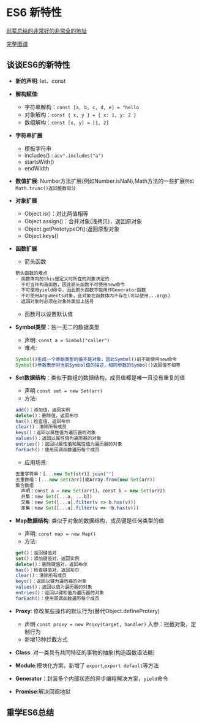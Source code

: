 # ES6 新特性

[前辈总结的非常好的非常全的地址](https://juejin.cn/post/6844903959283367950#heading-0)

[完整图谱](https://image.yangxiansheng.top/img/20201218193125.png?imglist)

## 谈谈ES6的新特性
- **新的声明**: let、const
- **解构赋值**: 
  - 字符串解构：`const [a, b, c, d, e] = "hello`
  - 对象解构：`const { x, y } = { x: 1, y: 2 }`
  - 数组解构：`const [x, y] = [1, 2]`
- **字符串扩展**
  - 模板字符串
  - includes() : `acv".includes("a")`
  - startsWith()
  - endWidth

- **数值扩展**: Number方法扩展(例如Number.isNaN),Math方法的一些扩展`例如Math.trunc()返回整数部分`

- **对象扩展**
  - Object.is()：对比两值相等
  - Object.assign()：合并对象(浅拷贝)，返回原对象
  - Object.getPrototypeOf():返回原型对象
  - Object.keys()

- **函数扩展**
  - 箭头函数

  ```markdown
  箭头函数的难点
  - 函数体内的this是定义时所在的对象决定的
  - 不可当作构造函数，因此箭头函数不可使用new命令
  - 不可使用yield命令，因此箭头函数不能用作Generator函数
  - 不可使用Arguments对象，此对象在函数体内不存在(可以使用...args)
  - 返回对象时必须在对象外面加上括号
  ```
  - 函数可以设置默认值

- **Symbol类型**：独一无二的数据类型
  - 声明: `const a = Simbol("caller")`
  - 难点:

  ```js
  Symbol()生成一个原始类型的值不是对象，因此Symbol()前不能使用new命令
  Symbol()参数表示对当前Symbol值的描述，相同参数的Symbol()返回值不相等
  ```
- **Set数据结构**：类似于数组的数据结构，成员值都是唯一且没有重复的值
  - 声明 `const set = new Set(arr)`
  - 方法: 
  
  ```js
  add()：添加值，返回实例
  delete()：删除值，返回布尔
  has()：检查值，返回布尔
  clear()：清除所有成员
  keys()：返回以属性值为遍历器的对象
  values()：返回以属性值为遍历器的对象
  entries()：返回以属性值和属性值为遍历器的对象
  forEach()：使用回调函数遍历每个成员
  ```
  - 应用场景:
  
  ```js
  去重字符串：[...new Set(str)].join("")
  去重数组：[...new Set(arr)]或Array.from(new Set(arr))
  集合数组
    声明：const a = new Set(arr1)、const b = new Set(arr2)
    并集：new Set([...a, ...b])
    交集：new Set([...a].filter(v => b.has(v)))
    差集：new Set([...a].filter(v => !b.has(v)))
  ```
- **Map数据结构**: 类似于对象的数据结构，成员键是任何类型的值
  - 声明: `const map = new Map()`
  - 方法:

  ```js
  get()：返回键值对
  set()：添加键值对，返回实例
  delete()：删除键值对，返回布尔
  has()：检查键值对，返回布尔
  clear()：清除所有成员
  keys()：返回以键为遍历器的对象
  values()：返回以值为遍历器的对象
  entries()：返回以键和值为遍历器的对象
  forEach()：使用回调函数遍历每个成员
  ```
- **Proxy**: 修改某些操作的默认行为(替代Object.defineProtery)
  - 声明 `const proxy = new Proxy(target, handler)` 入参：拦截对象，定制行为
  - 新增13种拦截方式

- **Class**: 对一类具有共同特征的事物的抽象(构造函数语法糖)
- **Module**:模块化方案，新增了 `export`,`export default`等方法
- **Generator**：封装多个内部状态的异步编程解决方案，`yield`命令
- **Promise**:解决回调地狱

## 重学ES6总结

